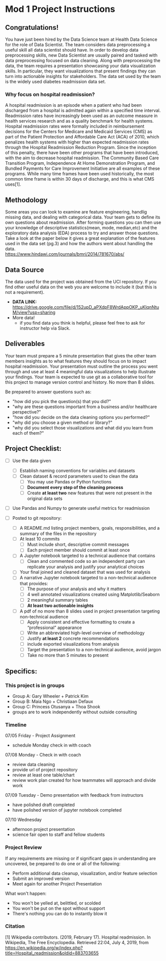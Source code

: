# Mod 1 Project Instructions


## Congratulations! 

You have just been hired by the Data Science team at Health Data Science for the role of Data Scientist. The team considers data preprocessing a useful skill all data scientist should have. In order to develop data preprocessing skills, new Data Scientist are usually paired and tasked with data preprocessing focused on data cleaning. Along with preprocessing the data, the team requires a presentation showcasing your data visualization skills. In particular, they want visualizations that present findings they can turn into actionable insights for stakeholders. The data set used by the team is the widely used diabetes readmission data set.  

### Why focus on hospital readmission? 
A hospital readmission is an episode when a patient who had been discharged from a hospital is admitted again within a specified time interval. Readmission rates have increasingly been used as an outcome measure in health services research and as a quality benchmark for health systems. Hospital readmission rates were formally included in reimbursement decisions for the Centers for Medicare and Medicaid Services (CMS) as part of the Patient Protection and Affordable Care Act (ACA) of 2010, which penalizes health systems with higher than expected readmission rates through the Hospital Readmission Reduction Program. Since the inception of this penalty, there have been other programs that have been introduced, with the aim to decrease hospital readmission. The Community Based Care Transition Program, Independence At Home Demonstration Program, and Bundled Payments for Care Improvement Initiative are all examples of these programs. While many time frames have been used historically, the most common time frame is within 30 days of discharge, and this is what CMS uses[1].
## Methodology 
Some areas you can look to examine are feature engineering, handlig missing data, and dealing with categorical data. Your team gets to define its own questions about readmission. After forming questions you can then use your knowledge of descriptive statistics(mean, mode, median,etc) and the exploratory data analysis (EDA) process to try and answer those questions. Take a look at the paper below it gives a great explanation of the features used in the data set (pg.3) and how the authors went about handling the data.   
https://www.hindawi.com/journals/bmri/2014/781670/abs/


## Data Source
The data used for the project was obtained from the UCI repository. If you find other useful data on the web you are welcome to include it (but this is not a requirement).  
- **DATA LINK:** https://drive.google.com/file/d/152upD_aPXdpF8WrdAppOKP_uKlqnNtuM/view?usp=sharing
- More data!
  - if you find data you think is helpful, please feel free to ask for instructor help via Slack.


## Deliverables
Your team must prepare a 5 minute presentation that gives the other team members insights as to what features they should focus on to impact hospital readmission. Your presentation must outline the process you went through and use at least 4 meaningful data visualizations to help illustrate your findings. Your team is expected to use git as a collaborative tool for this project to manage version control and history.  No more than 8 slides.

Be prepared to answer questions such as:
- "how did you pick the question(s) that you did?"
- "why are these questions important from a business and/or healthcare perspective?"
- "how did you decide on the data cleaning options you performed?"
- "why did you choose a given method or library?"
- "why did you select those visualizations and what did you learn from each of them?"

## Project Checklist:

 - [ ] Use the data given
   - [ ] Establish naming conventions for variables and datasets
   - [ ] Clean dataset & record parameters used to clean the data
     - [ ] You may use Pandas or Python functions
     - [ ] **Document every step of the cleaning process**
     - [ ] Create **at least two** new features that were not present in the original data sets
 - [ ] Use Pandas and Numpy to generate useful metrics for readmission

 - [ ] Posted to git repository:
   - [ ] A README.md listing project members, goals, responsibilities, and a summary of the files in the repository
   - [ ] At least 10 commits
     - [ ] Must include short, descriptive commit messages
     - [ ] Each project member should commit at least once
   - [ ] A Jupyter notebook targeted to a technical audience that contains
     - [ ] Clean and commented code so an independent party can replicate your analysis and justify your analytical choices
   - [ ] Your final joined and cleaned dataset that was used for analysis
   - [ ] A narrative Jupyter notebook targeted to a non-technical audience that provides:
     - [ ] The purpose of your analysis and why it matters
     - [ ] 4 well annotated visualizations created using Matplotlib/Seaborn
     - [ ] 2 meaningful summary tables
     - [ ] **At least two actionable insights** 
   - [ ] A pdf of no more than 8 slides used in project presentation targeting non-technical audience
     - [ ] Apply consistent and effective formatting to create a “professional” appearance
     - [ ] Write an abbreviated high-level overview of methodology
     - [ ] Justify **at least 2** concrete recommendations 
     - [ ] include exported visualizations from analysis
     - [ ] Target the presentation to a non-technical audience, avoid jargon
     - [ ] Take no more than 5 minutes to present
 
## Specifics:
### This project is in groups
- Group A: Gary Wheeler + Patrick Kim
- Group B: Maia Ngo + Christiaan Defaux
- Group C: Princess Otusanya + Thoa Shook
- groups are to work independently without outside consulting 
### Timeline

07/05 Friday - Project Assignment 
 - schedule Monday check in with coach
 
07/08 Monday - Check in with coach 
 - review data cleaning
 - provide url of project repository
 - review at least one table/chart
 - review work plan created for how teammates will approach and divide work
 
07/09 Tuesday - Demo presentation with feedback from instructors
 - have polished draft completed
 - have polished version of jupyter notebook completed
 
07/10 Wednesday 
 - afternoon project presentation
 - science fair open to staff and fellow students

### Project Review
If any requirements are missing or if significant gaps in understanding are uncovered, be prepared to do one or all of the following:
 - Perform additional data cleanup, visualization, and/or feature selection 
 - Submit an improved version
 - Meet again for another Project Presentation
 
What won't happen:
 - You won't be yelled at, belittled, or scolded
 - You won't be put on the spot without support
 - There's nothing you can do to instantly blow it
### Citation
[1] Wikipedia contributors. (2019, February 17). Hospital readmission. In Wikipedia, The Free Encyclopedia. Retrieved 22:04, July 4, 2019, from https://en.wikipedia.org/w/index.php?title=Hospital_readmission&oldid=883703655
